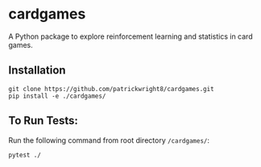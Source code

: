 # cardgames
A Python package to explore reinforcement learning and statistics in card games.

## Installation
```
git clone https://github.com/patrickwright8/cardgames.git
pip install -e ./cardgames/
```

## To Run Tests:
Run the following command from root directory `/cardgames/`:
```
pytest ./
```
